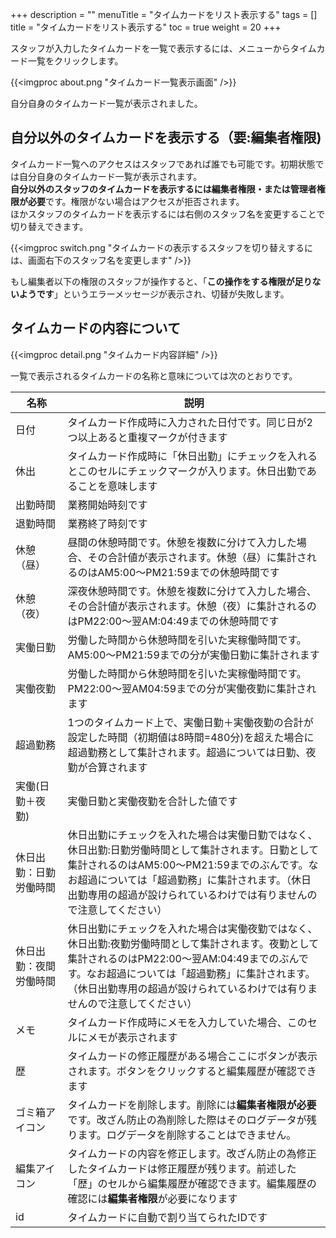 +++
description = ""
menuTitle = "タイムカードをリスト表示する"
tags = []
title = "タイムカードをリスト表示する"
toc = true
weight = 20
+++

スタッフが入力したタイムカードを一覧で表示するには、メニューからタイムカード一覧をクリックします。

{{<imgproc about.png "タイムカード一覧表示画面" />}}

自分自身のタイムカード一覧が表示されました。

## 自分以外のタイムカードを表示する（要:編集者権限)

タイムカード一覧へのアクセスはスタッフであれば誰でも可能です。初期状態では自分自身のタイムカード一覧が表示されます。  
**自分以外のスタッフのタイムカードを表示するには編集者権限・または管理者権限が必要**です。権限がない場合はアクセスが拒否されます。  
ほかスタッフのタイムカードを表示するには右側のスタッフ名を変更することで切り替えできます。

{{<imgproc switch.png "タイムカードの表示するスタッフを切り替えするには、画面右下のスタッフ名を変更します" />}}

もし編集者以下の権限のスタッフが操作すると、「**この操作をする権限が足りないようです**」というエラーメッセージが表示され、切替が失敗します。

## タイムカードの内容について

{{<imgproc detail.png "タイムカード内容詳細" />}}

一覧で表示されるタイムカードの名称と意味については次のとおりです。

|名称|説明|
|---|---|
|日付|タイムカード作成時に入力された日付です。同じ日が2つ以上あると重複マークが付きます|
|休出|タイムカード作成時に「休日出勤」にチェックを入れるとこのセルにチェックマークが入ります。休日出勤であることを意味します|
|出勤時間|業務開始時刻です|
|退勤時間|業務終了時刻です|
|休憩（昼）|昼間の休憩時間です。休憩を複数に分けて入力した場合、その合計値が表示されます。休憩（昼）に集計されるのはAM5:00〜PM21:59までの休憩時間です|
|休憩（夜）|深夜休憩時間です。休憩を複数に分けて入力した場合、その合計値が表示されます。休憩（夜）に集計されるのはPM22:00〜翌AM:04:49までの休憩時間です|
|実働日勤|労働した時間から休憩時間を引いた実稼働時間です。AM5:00〜PM21:59までの分が実働日勤に集計されます|
|実働夜勤|労働した時間から休憩時間を引いた実稼働時間です。PM22:00〜翌AM04:59までの分が実働夜勤に集計されます|
|超過勤務|1つのタイムカード上で、実働日勤＋実働夜勤の合計が設定した時間（初期値は8時間=480分)を超えた場合に超過勤務として集計されます。超過については日勤、夜勤が合算されます|
|実働(日勤＋夜勤)|実働日勤と実働夜勤を合計した値です|
|休日出勤：日勤労働時間|休日出勤にチェックを入れた場合は実働日勤ではなく、休日出勤:日勤労働時間として集計されます。日勤として集計されるのはAM5:00〜PM21:59までのぶんです。なお超過については「超過勤務」に集計されます。（休日出勤専用の超過が設けられているわけでは有りませんので注意してください）|
|休日出勤：夜間労働時間|休日出勤にチェックを入れた場合は実働夜勤ではなく、休日出勤:夜勤労働時間として集計されます。夜勤として集計されるのはPM22:00〜翌AM:04:49までのぶんです。なお超過については「超過勤務」に集計されます。（休日出勤専用の超過が設けられているわけでは有りませんので注意してください）|
|メモ|タイムカード作成時にメモを入力していた場合、このセルにメモが表示されます|
|歴|タイムカードの修正履歴がある場合ここにボタンが表示されます。ボタンをクリックすると編集履歴が確認できます|
|ゴミ箱アイコン|タイムカードを削除します。削除には**編集者権限が必要**です。改ざん防止の為削除した際はそのログデータが残ります。ログデータを削除することはできません。|
|編集アイコン|タイムカードの内容を修正します。改ざん防止の為修正したタイムカードは修正履歴が残ります。前述した「歴」のセルから編集履歴が確認できます。編集履歴の確認には**編集者権限**が必要になります|
|id|タイムカードに自動で割り当てられたIDです|

